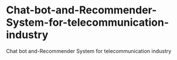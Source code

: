 # Chat-bot-and-Recommender-System-for-telecommunication-industry
Chat bot and-Recommender System for telecommunication industry
